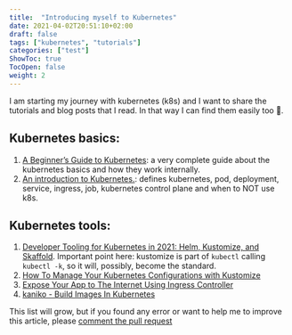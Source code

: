 ```yaml
---
title:  "Introducing myself to Kubernetes"
date: 2021-04-02T20:51:10+02:00
draft: false
tags: ["kubernetes", "tutorials"]
categories: ["test"]
ShowToc: true
TocOpen: false
weight: 2
---
```


I am starting my journey with kubernetes (k8s) and I want to share the tutorials and blog posts that I read. In that way I can find them easily too 😬.

## Kubernetes basics:

1. [A Beginner’s Guide to Kubernetes](https://dzone.com/articles/a-beginners-guide-to-kubernetes): a very complete guide about the kubernetes basics and how they work internally.
2. [An introduction to Kubernetes.](https://www.jeremyjordan.me/kubernetes/): defines kubernetes, pod, deployment, service, ingress, job, kubernetes control plane and when to NOT use k8s.

## Kubernetes tools:
1. [Developer Tooling for Kubernetes in 2021: Helm, Kustomize, and Skaffold](https://dzone.com/articles/developer-tooling-for-kubernetes-in-2021-helm-kust). Important point here: kustomize is part of `kubectl` calling `kubectl -k`, so it will, possibly, become the standard.
2. [How To Manage Your Kubernetes Configurations with Kustomize](https://www.digitalocean.com/community/tutorials/how-to-manage-your-kubernetes-configurations-with-kustomize)
3. [Expose Your App to The Internet Using Ingress Controller](https://dzone.com/articles/expose-your-app-to-the-internet-using-ingress-cont)
4. [kaniko - Build Images In Kubernetes](https://github.com/GoogleContainerTools/kaniko)

This list will grow, but if you found any error or want to help me to improve this article, please [comment the pull request](https://github.com/tomasalmeida/tomasalmeida.github.io/pull/4)
